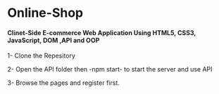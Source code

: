 # Online-Shop
<h4>Clinet-Side E-commerce Web Application Using
 HTML5, CSS3, JavaScript, DOM ,API and OOP</h4>
 

1- Clone the Repesitory


2- Open the API folder then  -npm start- to start the server and use API


3- Browse the pages and register first.
